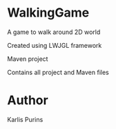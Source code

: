 # WalkingGame

A game to walk around 2D world

Created using LWJGL framework

Maven project

Contains all project and Maven files

# Author
Karlis Purins
